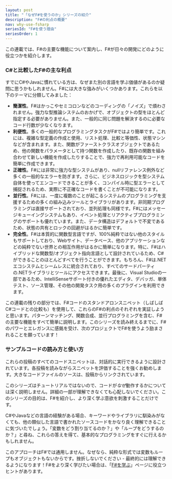 ```yaml
---
layout: post
title: "「なぜF#を使うのか」シリーズの紹介"
description: "F#の利点の概要"
nav: why-use-fsharp
seriesId: "F#を使う理由"
seriesOrder: 1
---
```


この連載では、F#の主要な機能について案内し、F#が日々の開発にどのように役立つかを紹介します。

### C#と比較したF#の主な利点 ###

すでにC#やJavaに慣れている方は、なぜまた別の言語を学ぶ価値があるのか疑問に思うかもしれません。F#には大きな強みがいくつかあります。これらを以下のテーマに分類してみました：

* **簡潔性**。F#はかっこやセミコロンなどのコーディングの「ノイズ」で煩わされません。強力な型推論システムのおかげで、オブジェクトの型をほとんど指定する必要がありません。また、一般的に同じ問題を解決するのに必要なコード行数が少なくなります。
* **利便性**。多くの一般的なプログラミングタスクがF#ではより簡単です。これには、複雑な型定義の作成と使用、リスト処理、比較と等価性、状態マシンなどが含まれます。また、関数がファーストクラスオブジェクトであるため、他の関数をパラメータとして持つ関数を作成したり、既存の関数を組み合わせて新しい機能を作成したりすることで、強力で再利用可能なコードを簡単に作成できます。
* **正確性**。F#には非常に強力な型システムがあり、nullリファレンス例外など多くの一般的なエラーを防ぎます。さらに、ビジネスロジックを型システム自体を使ってエンコードできることが多く、コンパイル時に型エラーとして捕捉されるため、実際に不正確なコードを書くことが不可能になります。
* **並行性**。F#には、一度に複数のことが起こるシステムのプログラミングを支援するための多くの組み込みツールとライブラリがあります。非同期プログラミングは直接サポートされており、並列処理も同様です。F#にはメッセージキューイングシステムもあり、イベント処理とリアクティブプログラミングのサポートも優れています。また、データ構造はデフォルトで不変であるため、状態の共有とロックの回避がはるかに簡単です。
* **完全性**。F#は本質的に関数型言語ですが、100%純粋ではない他のスタイルもサポートしており、Webサイト、データベース、他のアプリケーションなどの純粋でない世界との相互作用がはるかに簡単になります。特に、F#はハイブリッドな関数型/オブジェクト指向言語として設計されているため、C#ができることのほとんどすべてを行うことができます。もちろん、F#は.NETエコシステムとシームレスに統合されており、すべてのサードパーティの.NETライブラリとツールにアクセスできます。最後に、Visual Studioの一部であるため、IntelliSenseサポート付きの優れたエディタ、デバッガ、単体テスト、ソース管理、その他の開発タスク用の多くのプラグインを利用できます。

この連載の残りの部分では、F#コードのスタンドアロンスニペット（しばしばC#コードとの比較も）を使用して、これらのF#の利点のそれぞれを実証しようと思います。パターンマッチング、関数合成、並行プログラミングを含む、F#の主要な機能をすべて簡単に説明します。このシリーズを読み終えるまでに、F#のパワーとエレガンスに感銘を受け、次のプロジェクトでF#を使うよう励まされることを願っています！

### サンプルコードの読み方と使い方 ###

これらの投稿のすべてのコードスニペットは、対話的に実行できるように設計されています。各投稿を読みながらスニペットを評価することを強くお勧めします。大きなコードファイルのソースは、投稿からリンクされています。

このシリーズはチュートリアルではないので、コードが*なぜ*動作するかについては深く説明しません。詳細の一部が理解できなくても心配しないでください。このシリーズの目的は、F#を紹介し、より深く学ぶ意欲を刺激することだけです。

C#やJavaなどの言語の経験がある場合、キーワードやライブラリに馴染みがなくても、他の類似した言語で書かれたソースコードをかなり良く理解できることに気づいたでしょう。「変数をどう割り当てるのか？」や「ループをどうするのか？」と尋ね、これらの答えを得て、基本的なプログラミングをすぐに行えるかもしれません。

このアプローチはF#では通用しません。なぜなら、純粋な形式では変数もループもオブジェクトもないからです。挫折しないでください - 最終的には理解できるようになります！F#をより深く学びたい場合は、「[F#を学ぶ](../learning-fsharp.html)」ページに役立つヒントがあります。


